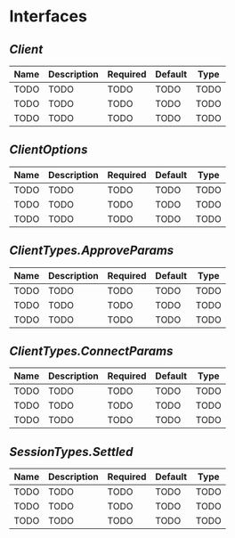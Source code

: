 # Interfaces

## _Client_

| Name | Description | Required | Default | Type |
| ---- | ----------- | -------- | ------- | ---- |
| TODO | TODO        | TODO     | TODO    | TODO |
| TODO | TODO        | TODO     | TODO    | TODO |
| TODO | TODO        | TODO     | TODO    | TODO |

## _ClientOptions_

| Name | Description | Required | Default | Type |
| ---- | ----------- | -------- | ------- | ---- |
| TODO | TODO        | TODO     | TODO    | TODO |
| TODO | TODO        | TODO     | TODO    | TODO |
| TODO | TODO        | TODO     | TODO    | TODO |

## _ClientTypes.ApproveParams_

| Name | Description | Required | Default | Type |
| ---- | ----------- | -------- | ------- | ---- |
| TODO | TODO        | TODO     | TODO    | TODO |
| TODO | TODO        | TODO     | TODO    | TODO |
| TODO | TODO        | TODO     | TODO    | TODO |

## _ClientTypes.ConnectParams_

| Name | Description | Required | Default | Type |
| ---- | ----------- | -------- | ------- | ---- |
| TODO | TODO        | TODO     | TODO    | TODO |
| TODO | TODO        | TODO     | TODO    | TODO |
| TODO | TODO        | TODO     | TODO    | TODO |

## _SessionTypes.Settled_

| Name | Description | Required | Default | Type |
| ---- | ----------- | -------- | ------- | ---- |
| TODO | TODO        | TODO     | TODO    | TODO |
| TODO | TODO        | TODO     | TODO    | TODO |
| TODO | TODO        | TODO     | TODO    | TODO |
